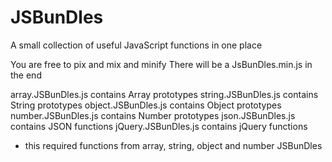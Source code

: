 JSBunDles
=========

A small collection of useful JavaScript functions in one place

You are free to pix and mix and minify
There will be a JsBunDles.min.js in the end

array.JSBunDles.js contains Array prototypes
string.JSBunDles.js contains String prototypes
object.JSBunDles.js contains Object prototypes
number.JSBunDles.js contains Number prototypes
json.JSBunDles.js contains JSON functions
jQuery.JSBunDles.js contains jQuery functions
 - this required functions from array, string, object and number JSBunDles

